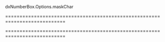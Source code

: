 <!--id-->dxNumberBox.Options.maskChar<!--/id-->
===========================================================================
<!--hidden--><!--/hidden-->
===========================================================================


